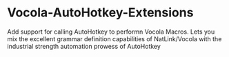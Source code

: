 Vocola-AutoHotkey-Extensions
============================

Add support for calling AutoHotkey to performn Vocola Macros.  Lets you mix the excellent grammar definition capabilities of NatLink/Vocola with the industrial strength automation prowess of AutoHotkey